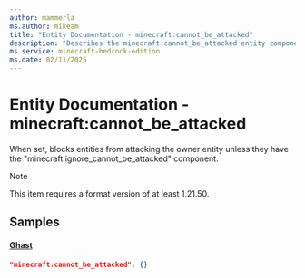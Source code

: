 ```yaml
---
author: mammerla
ms.author: mikeam
title: "Entity Documentation - minecraft:cannot_be_attacked"
description: "Describes the minecraft:cannot_be_attacked entity component"
ms.service: minecraft-bedrock-edition
ms.date: 02/11/2025 
---
```


# Entity Documentation - minecraft:cannot_be_attacked

When set, blocks entities from attacking the owner entity unless they have the "minecraft:ignore_cannot_be_attacked" component.

> [!Note]
> This item requires a format version of at least 1.21.50.


## Samples

#### [Ghast](https://github.com/Mojang/bedrock-samples/tree/preview/behavior_pack/entities/ghast.json)


```json
"minecraft:cannot_be_attacked": {}
```
